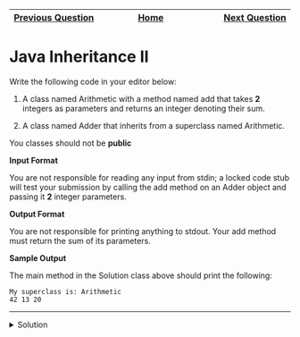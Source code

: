 | <img width=1000>[Previous Question](https://github.com/Kevin-Lago/java-hackerrank-solutions/tree/main/src/java.object_oriented_programming/java_inheritance_i)</img> | <img width=1000>[Home](https://github.com/Kevin-Lago/java-hackerrank-solutions)</img> | <img width=1000>[Next Question](https://github.com/Kevin-Lago/java-hackerrank-solutions/tree/main/src/java.object_oriented_programming/java_abstract_class)</img> |
|:---|:---:|---:|

# Java Inheritance II

Write the following code in your editor below:

1. A class named Arithmetic with a method named add that takes __2__ integers as parameters and returns an integer denoting their sum.

2. A class named Adder that inherits from a superclass named Arithmetic.

You classes should not be __public__

__Input Format__

You are not responsible for reading any input from stdin; a locked code stub will test your submission by calling the add method on an Adder object and passing it __2__ integer parameters.

__Output Format__

You are not responsible for printing anything to stdout. Your add method must return the sum of its parameters.

__Sample Output__

The main method in the Solution class above should print the following:

```
My superclass is: Arithmetic
42 13 20
```

---

<details><summary>Solution</summary>
    
```java
class Arithmetic {

    long add(int a, int b) {
        return a + b;
    }

}

class Adder extends Arithmetic { }
```
</details>